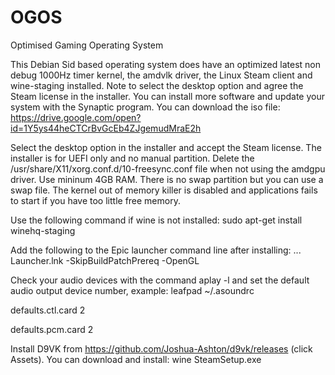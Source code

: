# OGOS
Optimised Gaming Operating System

This Debian Sid based operating system does have an optimized  latest  non debug 1000Hz timer  kernel, the amdvlk driver, the Linux Steam client and wine-staging  installed. Note to select the desktop option and agree the Steam license in the installer. You can install more software and update your system with the Synaptic program. You can download the iso file:
https://drive.google.com/open?id=1Y5ys44heCTCrBvGcEb4ZJgemudMraE2h

Select the desktop option in the installer and accept the Steam license. The installer is for UEFI only and no manual partition. Delete the /usr/share/X11/xorg.conf.d/10-freesync.conf file when not using the amdgpu driver. Use mininum 4GB RAM. There is no swap partition but you can use a swap file. The kernel out of memory killer is disabled and applications fails to start if you have too little free memory.  

Use the following command if wine is not installed: sudo apt-get install winehq-staging

Add the following to the Epic launcher command line after installing: ... Launcher.lnk -SkipBuildPatchPrereq -OpenGL

Check your audio devices with the command aplay -l and set the default audio output device number, example:
leafpad  ~/.asoundrc

defaults.ctl.card 2

defaults.pcm.card 2

Install D9VK from https://github.com/Joshua-Ashton/d9vk/releases (click Assets).
You can download and install: wine SteamSetup.exe 
